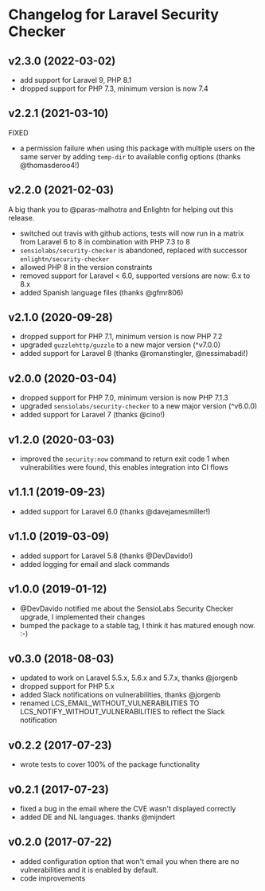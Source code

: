 # Changelog for Laravel Security Checker

## v2.3.0 (2022-03-02)
* add support for Laravel 9, PHP 8.1
* dropped support for PHP 7.3, minimum version is now 7.4

## v2.2.1 (2021-03-10)
FIXED
* a permission failure when using this package with multiple users on the same server by adding `temp-dir` to available config options (thanks @thomasderoo4!)

## v2.2.0 (2021-02-03)
A big thank you to @paras-malhotra and Enlightn for helping out this release.

* switched out travis with github actions, tests will now run in a matrix from Laravel 6 to 8 in combination with PHP 7.3 to 8
* `sensiolabs/security-checker` is abandoned, replaced with successor `enlightn/security-checker`
* allowed PHP 8 in the version constraints
* removed support for Laravel < 6.0, supported versions are now: 6.x to 8.x
* added Spanish language files (thanks @gfmr806)

## v2.1.0 (2020-09-28)
* dropped support for PHP 7.1, minimum version is now PHP 7.2
* upgraded `guzzlehttp/guzzle` to a new major version (^v7.0.0)
* added support for Laravel 8 (thanks @romanstingler, @nessimabadi!)

## v2.0.0 (2020-03-04)
* dropped support for PHP 7.0, minimum version is now PHP 7.1.3
* upgraded `sensiolabs/security-checker` to a new major version (^v6.0.0)
* added support for Laravel 7 (thanks @cino!)

## v1.2.0 (2020-03-03)
* improved the `security:now` command to return exit code 1 when vulnerabilities were found, this enables integration into CI flows

## v1.1.1 (2019-09-23)
* added support for Laravel 6.0 (thanks @davejamesmiller!)

## v1.1.0 (2019-03-09)
* added support for Laravel 5.8 (thanks @DevDavido!)
* added logging for email and slack commands

## v1.0.0 (2019-01-12)
* @DevDavido notified me about the SensioLabs Security Checker upgrade, I implemented their changes
* bumped the package to a stable tag, I think it has matured enough now. :-) 

## v0.3.0 (2018-08-03)
* updated to work on Laravel 5.5.x, 5.6.x and 5.7.x, thanks @jorgenb
* dropped support for PHP 5.x
* added Slack notifications on vulnerabilities, thanks @jorgenb
* renamed LCS_EMAIL_WITHOUT_VULNERABILITIES TO LCS_NOTIFY_WITHOUT_VULNERABILITIES to reflect the Slack notification

## v0.2.2 (2017-07-23)
* wrote tests to cover 100% of the package functionality

## v0.2.1 (2017-07-23)
* fixed a bug in the email where the CVE wasn't displayed correctly
* added DE and NL languages. thanks @mijndert

## v0.2.0 (2017-07-22)
* added configuration option that won't email you when there are no vulnerabilities and it is enabled by default.
* code improvements
